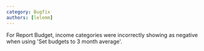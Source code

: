 ```yaml
---
category: Bugfix
authors: [lelemm]
---
```


For Report Budget, income categories were incorrectly showing as negative when using 'Set budgets to 3 month average'.
